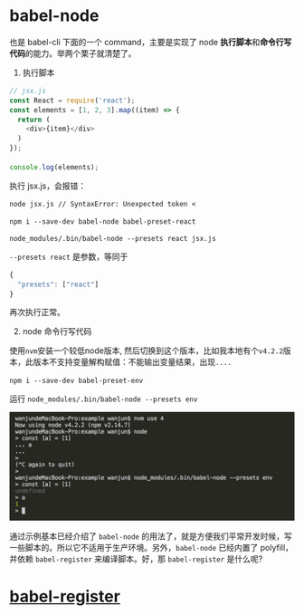 babel-node
===== 

也是 babel-cli 下面的一个 command，主要是实现了 node **执行脚本**和**命令行写代码**的能力。举两个栗子就清楚了。

1. 执行脚本


``` js
// jsx.js
const React = require('react');
const elements = [1, 2, 3].map((item) => {
  return (
    <div>{item}</div>
  )
});

console.log(elements);
```

执行 jsx.js，会报错：

``` 
node jsx.js // SyntaxError: Unexpected token <
```

`npm i --save-dev babel-node babel-preset-react`

```
node_modules/.bin/babel-node --presets react jsx.js
```

`--presets react` 是参数，等同于

``` js
{
  "presets": ["react"]
}
```
再次执行正常。


2. node 命令行写代码

使用`nvm`安装一个较低node版本, 然后切换到这个版本，比如我本地有个`v4.2.2`版本，此版本不支持变量解构赋值：不能输出变量结果，出现`....`

`npm i --save-dev babel-preset-env`

运行 `node_modules/.bin/babel-node --presets env`

![babel-node](./images/babel-node.jpeg)

通过示例基本已经介绍了 `babel-node` 的用法了，就是方便我们平常开发时候，写一些脚本的。所以它不适用于生产环境。另外，`babel-node` 已经内置了 polyfill，并依赖 `babel-register` 来编译脚本。好，那 `babel-register` 是什么呢?

# [babel-register](./babel-register.md)


